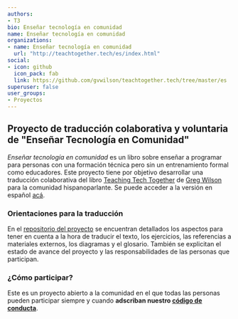 ```yaml
---
authors:
- T3
bio: Enseñar tecnología en comunidad
name: Enseñar tecnología en comunidad
organizations:
- name: Enseñar tecnología en comunidad
  url: "http://teachtogether.tech/es/index.html"
social:
- icon: github
  icon_pack: fab
  link: https://github.com/gvwilson/teachtogether.tech/tree/master/es
superuser: false
user_groups:
- Proyectos
---
```


## Proyecto de traducción colaborativa y voluntaria de "Enseñar Tecnología en Comunidad"

_Enseñar tecnología en comunidad_ es un libro sobre enseñar a programar para personas con una formación técnica pero sin un entrenamiento formal como educadores. Este proyecto tiene por objetivo desarrollar una traducción colaborativa del libro [Teaching Tech Together](http://teachtogether.tech/en/index.html) de [Greg Wilson](https://third-bit.com/) para la comunidad hispanoparlante. Se puede acceder a la versión en español [acá](http://teachtogether.tech/es/index.html).

### Orientaciones para la traducción

En el [repositorio del proyecto](https://github.com/gvwilson/teachtogether.tech/blob/master/es/README.md) se encuentran detallados los aspectos para tener en cuenta a la hora de traducir el texto, los ejercicios, las referencias a materiales externos, los diagramas y el glosario.  También se explicitan el estado de avance del proyecto y las responsabilidades de las personas que participan.

### ¿Cómo participar?

Este es un proyecto abierto a la comunidad en el que todas las personas pueden participar siempre y cuando __adscriban nuestro [código de conducta](http://teachtogether.tech/es/index.html#s:conduct)__.